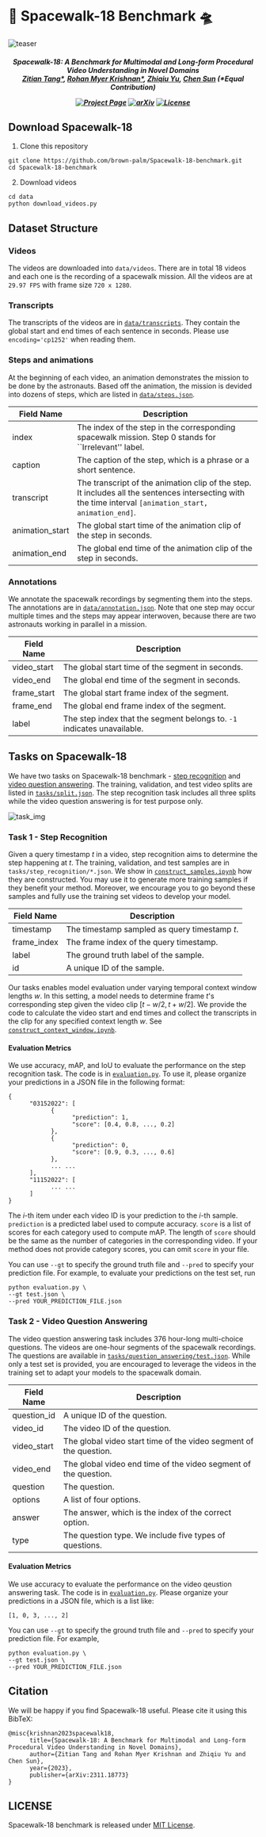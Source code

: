 # 🚀 Spacewalk-18 Benchmark 🛸

![teaser](assets/teaser.gif)

<h5 align="center">

**Spacewalk-18: A Benchmark for Multimodal and Long-form Procedural Video Understanding in Novel Domains** <br>
[Zitian Tang*](https://zitiantang.github.io/), [Rohan Myer Krishnan*](https://scholar.google.com/citations?user=koxiPYIAAAAJ), [Zhiqiu Yu](), [Chen Sun](https://chensun.me/index.html) (*Equal Contribution)

[![Project Page](https://img.shields.io/badge/Project_Page-green)](https://github.com/brown-palm/Spacewalk-18-benchmark/blob/main/LICENSE)
[![arXiv](https://img.shields.io/badge/Arxiv-2311.18773-AD1C18.svg?logo=arXiv)](https://arxiv.org/abs/2311.18773)
[![License](https://img.shields.io/badge/License-MIT-yellow)](https://github.com/brown-palm/Spacewalk-18-benchmark/blob/main/LICENSE)
<br>

</h5>

## Download Spacewalk-18

1. Clone this repository
```
git clone https://github.com/brown-palm/Spacewalk-18-benchmark.git
cd Spacewalk-18-benchmark
```

2. Download videos
```
cd data
python download_videos.py
```

## Dataset Structure

### Videos

The videos are downloaded into `data/videos`. There are in total 18 videos and each one is the recording of a spacewalk mission. All the videos are at `29.97 FPS` with frame size ``720 x 1280``.

### Transcripts
The transcripts of the videos are in [`data/transcripts`](data/transcripts). They contain the global start and end times of each sentence in seconds. Please use `encoding='cp1252'` when reading them.

### Steps and animations
At the beginning of each video, an animation demonstrates the mission to be done by the astronauts. Based off the animation, the mission is devided into dozens of steps, which are listed in [`data/steps.json`](data/steps.json).

| Field Name         | Description                                                         |
|--------------------|---------------------------------------------------------------------|
| index              | The index of the step in the corresponding spacewalk mission. Step 0 stands for ``Irrelevant'' label. |
| caption            | The caption of the step, which is a phrase or a short sentence.     |
| transcript         | The transcript of the animation clip of the step. It includes all the sentences intersecting with the time interval `[animation_start, animation_end]`.  |
| animation_start    | The global start time of the animation clip of the step in seconds. |
| animation_end      | The global end time of the animation clip of the step in seconds.   |

### Annotations

We annotate the spacewalk recordings by segmenting them into the steps. The annotations are in [`data/annotation.json`](data/annotation.json). Note that one step may occur multiple times and the steps may appear interwoven, because there are two astronauts working in parallel in a mission.

| Field Name         | Description                                                              |
|--------------------|--------------------------------------------------------------------------|
| video_start        | The global start time of the segment in seconds.                         |
| video_end          | The global end time of the segment in seconds.                           |
| frame_start        | The global start frame index of the segment.                             |
| frame_end          | The global end frame index of the segment.                               |
| label              | The step index that the segment belongs to. `-1` indicates unavailable.  |

## Tasks on Spacewalk-18
We have two tasks on Spacewalk-18 benchmark - [step recognition](#Task-1---Step-Recognition) and [video question answering](#Task-2---Video-Question-Answering). The training, validation, and test video splits are listed in [`tasks/split.json`](tasks/split.json). The step recognition task includes all three splits while the video question answering is for test purpose only.

![task_img](assets/task_img.png)

### Task 1 - Step Recognition
Given a query timestamp $t$ in a video, step recognition aims to determine the step happening at $t$. The training, validation, and test samples are in `tasks/step_recognition/*.json`. We show in [`construct_samples.ipynb`](https://github.com/brown-palm/Spacewalk-18-benchmark/blob/main/tasks/step_recognition/construct_samples.ipynb) how they are constructed. You may use it to generate more training samples if they benefit your method. Moreover, we encourage you to go beyond these samples and fully use the training set videos to develop your model.

| Field Name         | Description                                            |
|--------------------|--------------------------------------------------------|
| timestamp          | The timestamp sampled as query timestamp $t$.        |
| frame_index        | The frame index of the query timestamp.             |
| label              | The ground truth label of the sample.                  |
| id                 | A unique ID of the sample.                             |

Our tasks enables model evaluation under varying temporal context window lengths $w$. In this setting, a model needs to determine frame $t$'s corresponding step given the video clip $[t-w/2, t+w/2]$. We provide the code to calculate the video start and end times and collect the transcripts in the clip for any specified context length $w$. See [`construct_context_window.ipynb`](https://github.com/brown-palm/Spacewalk-18-benchmark/blob/main/tasks/step_recognition/construct_context_window.ipynb).

#### Evaluation Metrics
We use accuracy, mAP, and IoU to evaluate the performance on the step recognition task. The code is in [`evaluation.py`](tasks/step_recognition/evaluation.py). To use it, please organize your predictions in a JSON file in the following format:
```
{
      "03152022": [
            {
                  "prediction": 1,
                  "score": [0.4, 0.8, ..., 0.2]
            },
            {
                  "prediction": 0,
                  "score": [0.9, 0.3, ..., 0.6]
            },
            ... ...
      ],
      "11152022": [
            ... ...
      ]
}
```
The $i$-th item under each video ID is your prediction to the $i$-th sample. `prediction` is a predicted label used to compute accuracy. `score` is a list of scores for each category used to compute mAP. The length of `score` should be the same as the number of categories in the corresponding video. If your method does not provide category scores, you can omit `score` in your file.

You can use `--gt` to specify the ground truth file and `--pred` to specify your prediction file. For example, to evaluate your predictions on the test set, run
```
python evaluation.py \
--gt test.json \
--pred YOUR_PREDICTION_FILE.json
```

### Task 2 - Video Question Answering
The video question answering task includes 376 hour-long multi-choice questions. The videos are one-hour segments of the spacewalk recordings. The questions are available in [`tasks/question_answering/test.json`](https://github.com/brown-palm/Spacewalk-18-benchmark/blob/main/tasks/question_answering/test.json). While only a test set is provided, you are encouraged to leverage the videos in the training set to adapt your models to the spacewalk domain.

| Field Name               | Description                                          |
|--------------------------|------------------------------------------------------|
| question_id              | A unique ID of the question. |
| video_id                 | The video ID of the question. |
| video_start              | The global video start time of the video segment of the question. |
| video_end                | The global video end time of the video segment of the question. |
| question    | The question. |
| options     | A list of four options. |
| answer      | The answer, which is the index of the correct option. |
| type        | The question type. We include five types of questions. |

#### Evaluation Metrics
We use accuracy to evaluate the performance on the video qeustion answering task. The code is in [`evaluation.py`](tasks/question_answering/evaluation.py). Please organize your predictions in a JSON file, which is a list like:
```
[1, 0, 3, ..., 2]
```

You can use `--gt` to specify the ground truth file and `--pred` to specify your prediction file. For example,
```
python evaluation.py \
--gt test.json \
--pred YOUR_PREDICTION_FILE.json
```

## Citation

We will be happy if you find Spacewalk-18 useful. Please cite it using this BibTeX:
```
@misc{krishnan2023spacewalk18,
      title={Spacewalk-18: A Benchmark for Multimodal and Long-form Procedural Video Understanding in Novel Domains}, 
      author={Zitian Tang and Rohan Myer Krishnan and Zhiqiu Yu and Chen Sun},
      year={2023},
      publisher={arXiv:2311.18773}
}
```

## LICENSE
Spacewalk-18 benchmark is released under [MIT License](LICENSE).